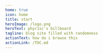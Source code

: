 ```yaml
---
home: true
icon: home
title: start
heroImage: /logo.png
heroText: phyr1sc's billboard
tagline: blog site filled with randomness
actionText: how do i browse this
actionLink: /TOC.md
---
```

